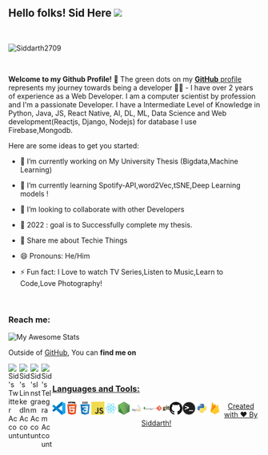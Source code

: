 ## Hello folks! Sid Here   <img src="https://raw.githubusercontent.com/MartinHeinz/MartinHeinz/master/wave.gif" width="15px">


<p align="center"> <img src ="">




<p align="left"> <img src="https://komarev.com/ghpvc/?username=nsiddarth2709&label=Views&color=blueviolet" alt="Siddarth2709" /> </p>
<br />




**Welcome to my Github Profile!** :star_struck: The green dots on my [**GitHub** profile](https://github.com/Siddarth2709) represents my journey towards being a developer :running_man: - I have over 2 years of experience as a Web Developer. I am a computer scientist by profession and I'm a passionate Developer. I have a Intermediate Level of Knowledge in  Python, Java, JS, React Native, AI, DL, ML, Data Science and Web development(Reactjs, Django, Nodejs) for database I use Firebase,Mongodb.

Here are some ideas to get you started:

- 🔭 I’m currently working on My University Thesis (Bigdata,Machine Learning)
- 🌱 I’m currently learning Spotify-API,word2Vec,tSNE,Deep Learning models !
- 👯 I’m looking to collaborate with other Developers
- 🥅 2022 : goal is to Successfully complete my thesis. 
- 💬 Share me about Techie Things 

- 😄 Pronouns: He/Him
- ⚡ Fun fact: I Love to watch TV Series,Listen to Music,Learn to Code,Love Photography!

<br />

### Reach me:

![My Awesome Stats](https://awesome-github-stats.azurewebsites.net/user-stats/Siddarth2709?cardType=octocat&theme=dark)


Outside of [GitHub](https://github.com/siddarth2709/), You can **find me on** 

<a href="https://twitter.com/Twin__Bwoy"> <img align="left" alt="Sid's Twitter Account" width="22px" src="https://img.icons8.com/color/50/000000/twitter--v2.png" />
<a href="https://www.linkedin.com/in/siddharth-a-52bb95161/"> <img align="left" alt="Sid's LinkedIn Account" width="22px" src="https://img.icons8.com/cute-clipart/50/000000/linkedin.png" />
<a href="https://www.instagram.com/__wakeup.sid__/"> <img align="left" alt="Sid'sInstgram Account" width="22px" src="https://img.icons8.com/color/48/000000/instagram-new--v2.png" />
<a href = "https://t.me/Twin_Bwoy/"> <img align="left" alt="Sid's Telegram Account" width="22px" src="https://img.icons8.com/color/48/000000/telegram-app--v4.png"/>


<br />

### Languages and Tools:
<img align="left" alt="Visual Studio Code" width="26px" src="https://raw.githubusercontent.com/github/explore/80688e429a7d4ef2fca1e82350fe8e3517d3494d/topics/visual-studio-code/visual-studio-code.png" />
<img align="left" alt="HTML5" width="26px" src="https://raw.githubusercontent.com/github/explore/80688e429a7d4ef2fca1e82350fe8e3517d3494d/topics/html/html.png" />
<img align="left" alt="CSS3" width="26px" src="https://raw.githubusercontent.com/github/explore/80688e429a7d4ef2fca1e82350fe8e3517d3494d/topics/css/css.png" />
<img align="left" alt="JavaScript" width="26px" src="https://raw.githubusercontent.com/github/explore/80688e429a7d4ef2fca1e82350fe8e3517d3494d/topics/javascript/javascript.png" />
<img align="left" alt="React" width="26px" src="https://raw.githubusercontent.com/github/explore/80688e429a7d4ef2fca1e82350fe8e3517d3494d/topics/react/react.png" />
<img align="left" alt="Node.js" width="26px" src="https://raw.githubusercontent.com/github/explore/80688e429a7d4ef2fca1e82350fe8e3517d3494d/topics/nodejs/nodejs.png" />
<img align="left" alt="MySQL" width="26px" src="https://raw.githubusercontent.com/github/explore/80688e429a7d4ef2fca1e82350fe8e3517d3494d/topics/mysql/mysql.png" />
<img align="left" alt="MongoDB" width="26px" src="https://raw.githubusercontent.com/github/explore/80688e429a7d4ef2fca1e82350fe8e3517d3494d/topics/mongodb/mongodb.png" />
<img align="left" alt="Git" width="26px" src="https://raw.githubusercontent.com/github/explore/80688e429a7d4ef2fca1e82350fe8e3517d3494d/topics/git/git.png" />
<img align="left" alt="GitHub" width="26px" src="https://raw.githubusercontent.com/github/explore/78df643247d429f6cc873026c0622819ad797942/topics/github/github.png" />
<img align="left" alt="Terminal" width="26px" src="https://raw.githubusercontent.com/github/explore/80688e429a7d4ef2fca1e82350fe8e3517d3494d/topics/terminal/terminal.png" />
<img align="left" alt="python" width="26px" src="https://raw.githubusercontent.com/github/explore/80688e429a7d4ef2fca1e82350fe8e3517d3494d/topics/python/python.png" />
<img align="left" alt="firebase" width="26px" src="https://raw.githubusercontent.com/github/explore/80688e429a7d4ef2fca1e82350fe8e3517d3494d/topics/firebase/firebase.png">



<div align="center">
Created with ❤️ By Siddarth!
</div>
